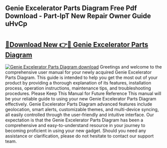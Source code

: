 ## Genie Excelerator Parts Diagram Free Pdf Download - Part-lpT New Repair Owner Guide uHvCp

# <h2><a href="http://dfrfc8i.blite.top/?on=Genie+Excelerator+Parts+Diagram">🔗Download New 👉🔴 Genie Excelerator Parts Diagram</a></h2>

[![Genie Excelerator Parts Diagram download](https://i.imgur.com/lujVjoI.png)](http://dfrfc8i.blite.top/?on=Genie+Excelerator+Parts+Diagram)
Greetings and welcome to the comprehensive user manual for your newly acquired Genie Excelerator Parts Diagram. This guide is intended to help you get the most out of your product by providing a thorough explanation of its features, installation process, operation instructions, maintenance tips, and troubleshooting procedures. Please Keep This Manual for Future Reference This manual will be your reliable guide to using your new Genie Excelerator Parts Diagram effectively. Genie Excelerator Parts Diagram advanced features include geolocation, smart alerts, customizable themes, and multi-device syncing, all easily controlled through the user-friendly and intuitive interface. Our expectation is that the Genie Excelerator Parts Diagram has been a comprehensive and easy-to-understand resource in your journey to becoming proficient in using your new gadget. Should you need any assistance or clarification, please do not hesitate to contact our support team.
